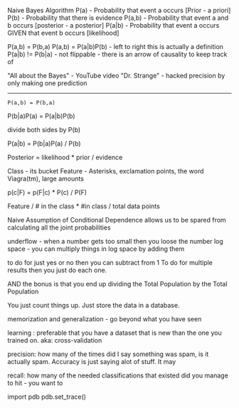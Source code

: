 Naive Bayes Algorithm
P(a) - Probability that event a occurs [Prior - a priori]
P(b) - Probability that there is evidence 
P(a,b) - Probability that event a and b occurs [posterior - a posterior]
P(a|b) - Probability that event a occurs GIVEN that event b occurs [likelihood]

P(a,b)  = P(b,a)
P(a,b)  = P(a|b)P(b)   - left to right this is actually a definition
P(a|b) != P(b|a) - not flippable - there is an arrow of causality to keep track of

"All about the Bayes" - YouTube video
"Dr. Strange" - hacked precision by only making one prediction

_________________________________________

    P(a,b) = P(b,a)
P(b|a)P(a) = P(a|b)P(b) 

divide both sides by P(b)

P(a|b) = P(b|a)P(a) / P(b)

Posterior = likelihood * prior / evidence


Class - its bucket
Feature - Asterisks, exclamation points, the word Viagra(tm), large amounts

p(c|F) = p(F|c) * P(c) / P(F)  

Feature / # in the class * #in class / total data points

Naive Assumption of Conditional Dependence
allows us to be spared from calculating all the joint probabilities

underflow - when a number gets too small then you loose the number
log space - you can multiply things in log space by adding them

to do for just yes or no then you can subtract from 1
To do for multiple results then you just do each one.

AND the bonus is that you end up dividing the Total Population by the Total Population

You just count things up.
Just store the data in a database.

memorization and generalization - go beyond what you have seen

learning : preferable that you have a dataset that is new than the one you trained on.
aka: cross-validation

precision: how many of the times did I say something was spam, is it actually spam.
Accuracy is just saying alot of stuff. It may 

recall: how many of the needed classifications that existed did you manage to hit - you want to 

import pdb
pdb.set_trace()
